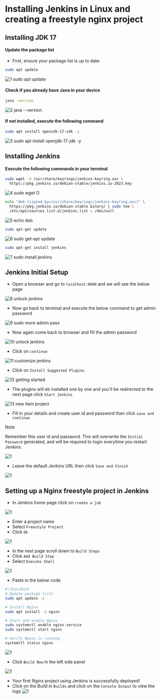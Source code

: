 # Installing Jenkins in Linux and creating a freestyle nginx project

## Installing JDK 17

#### Update the package list

  - First, ensure your package list is up to date:

```bash
sudo apt update
```
![1 sudo apt update](https://github.com/user-attachments/assets/1daaa9a1-842c-49a4-a2be-75b28bb69082)

#### Check if you already have Java in your device
```bash
java -version
```
![2 java --version](https://github.com/user-attachments/assets/f8f1025b-9ff0-457a-8c47-14547bbc4d26)

#### If not installed, execute the following command
```bash
sudo apt install opensdk-17-sdk -y
```
![3 sudo apt install openjdk-17-jdk -y](https://github.com/user-attachments/assets/81180b19-b048-4dd6-894b-11b12ff9be7b)

## Installing Jenkins

#### Execute the following commands in your terminal

```bash
sudo wget -O /usr/share/keyrings/jenkins-keyring.asc \
  https://pkg.jenkins.io/debian-stable/jenkins.io-2023.key
```
![4 sudo wget O](https://github.com/user-attachments/assets/71a1f29e-cf12-4851-90b4-fd33015335ea)

```bash
echo "deb [signed-by=/usr/share/keyrings/jenkins-keyring.asc]" \
  https://pkg.jenkins.io/debian-stable binary/ | sudo tee \
  /etc/apt/sources.list.d/jenkins.list > /dev/null
```
![5 echo deb](https://github.com/user-attachments/assets/2fb7d860-dd13-4e76-803f-5cd910d38010)

```bash
sudo apt-get update
```
![6 sudo get-apt update](https://github.com/user-attachments/assets/a9acc0aa-0c98-459d-a9f3-af1965284e1e)

```bash
sudo apt-get install jenkins
```
![7 sudo install jenkins](https://github.com/user-attachments/assets/19b473d7-5688-48be-9569-9a0bcaaa7af1)

## Jenkins Initial Setup

- Open a browser and go to `localhost:8080` and we will see the below page

![8 unlock jenkins](https://github.com/user-attachments/assets/d7deb17a-33d1-48ff-97e4-cc3db3a317a8)

- Now go back to terminal and execute the below command to get admin password

![9 sudo more admin pass](https://github.com/user-attachments/assets/e2991ff0-71ad-4943-9fc7-287177a53156)

- Now again come back to browser and fill the admin password

![10 unlock jenkins](https://github.com/user-attachments/assets/52f3dcbb-0ce6-4426-95dd-bac2c3d1721d)

- Click on `continue`

![11 customize jenkins](https://github.com/user-attachments/assets/2e15ce02-6d67-453e-9723-160ad15456ce)

- Click on `Install Suggested Plugins`

![12 getting started](https://github.com/user-attachments/assets/dcc3b613-59a3-45bd-8236-7066940901df)

- The plugins will eb installed one by one and you'll be redirected to the next page click `Start Jenkins`

![13 new item project](https://github.com/user-attachments/assets/5fed7699-da67-4693-a03e-d34bc1c293e8)

- Fill in your details and create user id and password then click `save and continue`
> [!NOTE]  
> Remember this user id and password. This will overwrite the `Initial Password` generated, and will be required to login everytime you restart Jenkins.

![1](https://github.com/user-attachments/assets/41acee70-682f-4f54-912a-e9756a677091)

 - Leave the default Jenkins URL then click `Save and Finish`

![1](https://github.com/user-attachments/assets/7dc3ae3c-85f4-4820-80a4-9b455affc3ae)


## Setting up a Nginx freestyle project in Jenkins
 - In Jenkins home page click on `create a job`

![1](https://github.com/user-attachments/assets/90d7c7fb-50ed-4bd3-93f4-5afb45a29734)

 - Enter a project name
 - Select `Freestyle Project`
 - Click `Ok`

![1](https://github.com/user-attachments/assets/03d4672d-21e5-467f-9742-035c662784b8)

 - In the next page scroll down to `Build Steps`
 - Click `Add Build Step`
 - Select `Execute Shell`

![1](https://github.com/user-attachments/assets/60f7d6b0-85e9-44eb-a78b-9a94e8d46a94)

 - Paste in the below code
```bash
#!/bin/bash
# Update package lists
sudo apt update -y

# Install Nginx
sudo apt install -y nginx

# Start and enable Nginx
sudo systemctl enable nginx.service
sudo systemctl start nginx

# Verify Nginx is running
systemctl status nginx
```

![1](https://github.com/user-attachments/assets/27fd056c-ea7e-4069-9f23-fd7887260f96)

 - Click `Build Now` in the left side panel
   
![1](https://github.com/user-attachments/assets/290bb3be-cf50-40e8-b42e-a1cc9e2f2341)

 - Your first Nginx project using Jenkins is successfully deployed!
 - Click on the Build in `Builds` and click on the `Console Output` to view the logs
![1](https://github.com/user-attachments/assets/7a1271e1-da3a-4a32-95f0-de143585f826)
